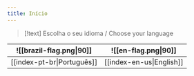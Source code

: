 ```yaml
---
title: Início
---
```

> [!text] Escolha o seu idioma / Choose your language
> 

| ![[brazil-flag.png\|90]]   | ![[en-flag.png\|90]]     |
| -------------------------- | ------------------------ |
| [[index-pt-br\|Português]] | [[index-en-us\|English]] |
